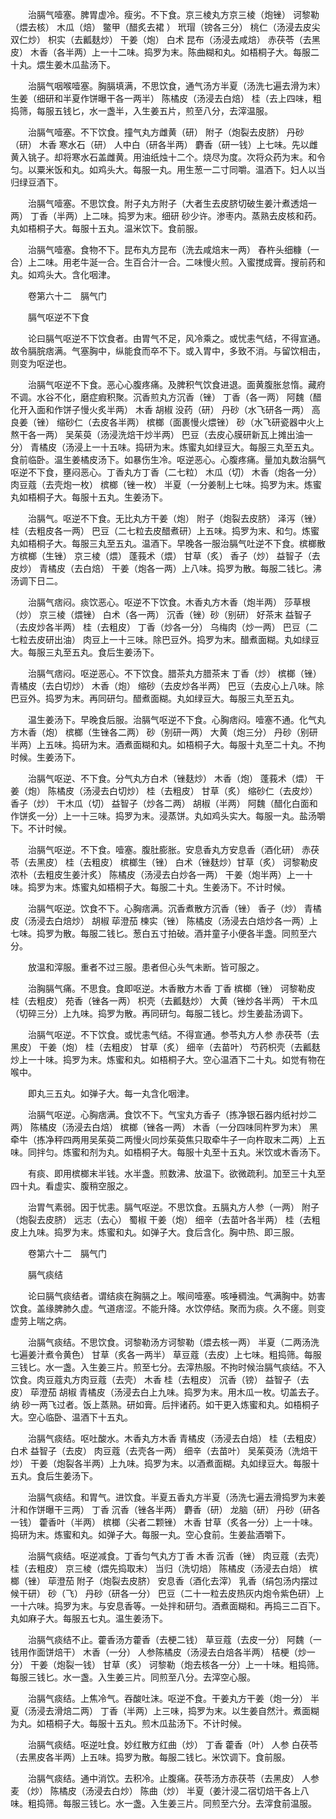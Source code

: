 <!-- { "loadSidebar": true } -->
　　治膈气噎塞。脾胃虚冷。瘦劣。不下食。京三棱丸方京三棱（炮锉） 诃黎勒（煨去核） 木瓜（焙） 鳖甲（醋炙去裙 ） 玳瑁（镑各三分） 桃仁（汤浸去皮尖双仁炒） 枳实（去瓤麸炒） 干姜（炮） 白术 昆布（汤浸去咸焙） 赤茯苓（去黑皮） 木香（各半两）上一十二味。捣罗为末。陈曲糊和丸。如梧桐子大。每服二十丸。煨生姜木瓜盐汤下。

　　治膈气咽喉噎塞。胸膈填满，不思饮食，通气汤方半夏（汤洗七遍去滑为末） 生姜（细研和半夏作饼曝干各一两半） 陈橘皮（汤浸去白焙） 桂（去上四味，粗捣筛，每服五钱匕，水一盏半，入生姜五片，煎至八分，去滓温服。

　　治膈气噎塞。不下饮食。撞气丸方雌黄（研） 附子（炮裂去皮脐） 丹砂（研） 木香 寒水石（研） 人中白（研各半两） 麝香（研一钱）上七味。先以雌黄入铫子。却将寒水石盖雌黄。用油纸烛十二个。烧尽为度。次将众药为末。和令匀。以粟米饭和丸。如鸡头大。每服一丸。用生葱一二寸同嚼。温酒下。妇人以当归绿豆酒下。

　　治膈气噎塞。不思饮食。附子丸方附子（大者生去皮脐切破生姜汁煮透焙一两） 丁香（半两）上二味。捣罗为末。细研 砂少许。渗枣内。蒸熟去皮核和药。丸如梧桐子大。每服十五丸。温米饮下。食前服。

　　治膈气噎塞。食物不下。昆布丸方昆布（洗去咸焙末一两） 舂杵头细糠（一合）上二味。用老牛涎一合。生百合汁一合。二味慢火煎。入蜜搅成膏。搜前药和丸。如鸡头大。含化咽津。

　　卷第六十二　膈气门

　　膈气呕逆不下食

　　论曰膈气呕逆不下饮食者。由胃气不足，风冷乘之。或忧恚气结，不得宣通。故令膈脘痞满。气塞胸中，纵能食而卒不下。或入胃中，多致不消。与留饮相击，则变为呕逆也。

　　治膈气呕逆不下食。恶心心腹疼痛。及脾积气饮食进退。面黄腹胀怠惰。藏府不调。水谷不化，磨症瘕积聚。沉香煎丸方沉香（锉） 丁香（各一两） 阿魏（醋化开入面和作饼子慢火炙半两） 木香 胡椒 没药（研） 丹砂（水飞研各一两） 高良姜（锉） 缩砂仁（去皮各半两） 槟榔（面裹慢火煨锉） 砂（水飞研瓷器中火上熬干各一两） 吴茱萸（汤浸洗焙干炒半两） 巴豆（去皮心膜研新瓦上摊出油一分） 青橘皮（汤浸上一十五味。捣研为末。炼蜜丸如绿豆大。每服三丸至五丸。食前临卧。温生姜橘皮汤下。如暴伤生冷。呕逆恶心。心腹疼痛。量加丸数治膈气呕逆不下食，壅闷恶心。丁香丸方丁香（二七粒） 木瓜（切） 木香（炮各一分） 肉豆蔻（去壳炮一枚） 槟榔（锉一枚） 半夏（一分姜制上七味。捣罗为末。炼蜜丸如梧桐子大。每服十五丸。生姜汤下。

　　治膈气。呕逆不下食。无比丸方干姜（炮） 附子（炮裂去皮脐） 泽泻（锉） 桂（去粗皮各一两） 巴豆（二七粒去皮醋煮研）上五味。捣罗为末、和匀。炼蜜丸如梧桐子大。每服三丸至五丸。温酒下。早晚各一服治膈气吐逆不下食。槟榔散方槟榔（生锉） 京三棱（煨） 蓬莪术（煨） 甘草（炙） 香子（炒） 益智子（去皮炒） 青橘皮（去白焙） 干姜（炮各一两）上八味。捣罗为散。每服二钱匕。沸汤调下日二。

　　治膈气痞闷。痰饮恶心。呕逆不下饮食。木香丸方木香（炮半两） 莎草根（炒） 京三棱（煨锉） 白术（各一两） 沉香（锉）砂（别研） 好茶末 益智子（去皮炒各半两） 桂（去粗皮） 丁香（炒各一分） 乌梅肉（炒一两） 巴豆（二七粒去皮研出油） 肉豆上一十三味。除巴豆外。捣罗为末。醋煮面糊。丸如绿豆大。每服三丸至五丸。食后生姜汤下。

　　治膈气痞闷。呕逆恶心。不下饮食。腊茶丸方腊茶末 丁香（炒） 槟榔（锉） 青橘皮（去白切炒） 木香（炮） 缩砂（去皮炒各半两） 巴豆（去皮心上八味。除巴豆外。捣罗为末。再同研匀。醋煮面糊。丸如绿豆大。每服三丸至五丸。

　　温生姜汤下。早晚食后服。治膈气呕逆不下食。心胸痞闷。噎塞不通。化气丸方木香（炮） 槟榔（生锉各二两） 砂（别研一两） 大黄（炮三分） 丹砂（别研半两）上五味。捣研为末。酒煮面糊和丸。如梧桐子大。每服十丸至二十丸。不拘时候。生姜汤下。

　　治膈气呕逆、不下食。分气丸方白术（锉麸炒） 木香（炮） 蓬莪术（煨） 干姜（炮） 陈橘皮（汤浸去白切炒） 桂（去粗皮） 甘草（炙） 缩砂仁（去皮炒） 香子（炒） 干木瓜（切） 益智子（炒各二两） 胡椒（半两） 阿魏（醋化白面和作饼炙一分）上一十三味。捣罗为末。浸蒸饼。丸如鸡头实大。每服一丸。盐汤嚼下。不计时候。

　　治膈气呕逆。不下食。噎塞。腹肚膨胀。安息香丸方安息香（酒化研） 赤茯苓（去黑皮） 桂（去粗皮） 槟榔生（锉） 白术（锉麸炒）甘草（炙） 诃黎勒皮 浓朴（去粗皮生姜汁炙） 陈橘皮（汤浸去白炒各一两） 干姜（炮半两）上一十味。捣罗为末。炼蜜丸如梧桐子大。每服二十丸。生姜汤下。不计时候。

　　治膈气呕逆。饮食不下。心胸痞满。沉香煮散方沉香（锉） 香子（炒） 青橘皮（汤浸去白焙炒） 胡椒 荜澄茄 楝实（锉） 陈橘皮（汤浸去白焙炒各一两）上七味。捣罗为散。每服二钱匕。葱白五寸拍破。酒并童子小便各半盏。同煎至六分。

　　放温和滓服。重者不过三服。患者但心头气未断。皆可服之。

　　治胸膈气痛。不思食。食即呕逆。木香散方木香 丁香 槟榔（锉） 诃黎勒皮 桂（去粗皮） 苑香（锉各一两） 枳壳（去瓤麸炒） 大黄（锉炒各半两） 干木瓜（切碎三分）上九味。捣罗为散。再同研匀。每服二钱匕。炒生姜盐汤调下。

　　治膈气呕逆。不下饮食。或忧恚气结。不得宣通。参苓丸方人参 赤茯苓（去黑皮） 干姜（炮） 桂（去粗皮） 甘草（炙） 细辛（去苗叶） 芍药枳壳（去瓤麸炒上一十味。捣罗为末。炼蜜和丸。如梧桐子大。空心温酒下二十丸。如觉有物在喉中。

　　即丸三五丸。如弹子大。每一丸含化咽津。

　　治膈气呕逆。心胸痞满。食饮不下。气宝丸方香子（拣净银石器内纸衬炒二两） 陈橘皮（汤浸去白焙） 槟榔（锉各一两） 木香（一分四味同杵罗为末） 黑牵牛（拣净秤四两用吴茱萸二两慢火同炒茱萸焦只取牵牛子一向杵取末二两）上五味。同拌匀。炼蜜和剂为丸。如梧桐子大。每服十丸至十五丸。米饮或木香汤下。

　　有痰、即用槟榔末半钱。水半盏。煎数沸、放温下。欲微疏利。加至三十丸至四十丸。看虚实、腹稍空服之。

　　治胃气素弱。因于忧恚。膈气呕逆。不思饮食。五膈丸方人参（一两） 附子（炮裂去皮脐） 远志（去心） 蜀椒 干姜（炮） 细辛（去苗叶各半两） 桂（去粗皮上九味。捣罗为末。炼蜜和丸。如弹子大。食后含化。胸中热、即三服。

　　卷第六十二　膈气门

　　膈气痰结

　　论曰膈气痰结者。谓结痰在胸膈之上。喉间噎塞。咳唾稠浊。气满胸中。妨害饮食。盖缘脾肺久虚。气道痞涩。不能升降。水饮停结。聚而为痰。久不瘥。则变虚劳上喘之病。

　　治膈气痰结。不思饮食。诃黎勒汤方诃黎勒（煨去核一两） 半夏（二两汤洗七遍姜汁煮令黄色） 甘草（炙各一两半） 草豆蔻（去皮）上七味。粗捣筛。每服三钱匕。水一盏。入生姜三片。煎至七分。去滓热服。不拘时候治膈气痰结。不入饮食。肉豆蔻丸方肉豆蔻（去壳） 木香 桂（去粗皮） 沉香（镑） 益智子（去皮） 荜澄茄 胡椒 青橘皮（汤浸去白上九味。捣罗为末。用木瓜一枚。切盖去子。纳 砂一两飞过者。饭上蒸熟。研如膏。后拌诸药。如干更入炼蜜和丸。如梧桐子大。空心临卧、温酒下十五丸。

　　治膈气痰结。呕吐酸水。木香丸方木香 青橘皮（汤浸去白焙） 桂（去粗皮） 白术 益智子（去皮） 肉豆蔻（去壳各一两） 细辛（去苗叶） 吴茱萸汤（洗焙干炒） 干姜（炮裂各半两）上九味。捣罗为末。以酒煮面糊。丸如绿豆大。每服十五丸。食后生姜汤下。

　　治膈气痰结。和胃气。进饮食。半夏五香丸方半夏（汤洗七遍去滑捣罗为末姜汁和作饼曝干三两） 丁香 沉香（锉各半两） 麝香（研） 龙脑（研） 丹砂（研各一钱） 藿香叶（半两） 槟榔（尖者二颗锉） 木香 甘草（炙各一分）上一十味。捣研为末。炼蜜和丸。如弹子大。每服一丸。空心食前。生姜盐酒嚼下。

　　治膈气痰结。呕逆减食。丁香匀气丸方丁香 木香 沉香（锉） 肉豆蔻（去壳） 桂（去粗皮） 京三棱（煨先捣取末） 当归（洗切焙） 陈橘皮（汤浸去白焙） 槟榔（锉） 荜澄茄 附子（炮裂去皮脐） 安息香（酒化去滓） 乳香（绢包汤内摆过候干研） 砂（飞） 丹砂（研各一分） 巴豆（二十一粒去皮热灰内炮令紫色研）上一十六味。捣罗为末。与安息香等。一处拌和研匀。酒煮面糊和。再捣三二百下。丸如麻子大。每服五七丸。温生姜汤下。

　　治膈气痰结不止。藿香汤方藿香（去梗二钱） 草豆蔻（去皮一分） 阿魏（一钱用作面饼焙干） 木香（一分） 人参陈橘皮（汤浸去白焙各半两） 桔梗（炒一分） 干姜（炮裂一钱） 甘草（炙） 诃黎勒（炮去核各一分）上一十味。粗捣筛。每服三钱匕。水一盏。入生姜三片。同煎至八分。去滓空心服。

　　治膈气痰结。上焦冷气。吞酸吐沫。呕逆不食。干姜丸方干姜（炮一分） 半夏（汤浸去滑焙二两） 丁香（半两）上三味，捣罗为末。以生姜自然汁。煮面糊为丸。如梧桐子大。每服十五丸。煎木瓜盐汤下。不计时候。

　　治膈气痰结。呕逆吐食。妙红散方红曲（炒） 丁香 藿香（叶） 人参 白茯苓（去黑皮各半两）上五味。捣罗为散。每服二钱匕。米饮调下。食前服。

　　治膈气痰结。通中消饮。去积冷。止腹痛。茯苓汤方赤茯苓（去黑皮） 人参 麦 （炒） 陈橘皮（汤浸去白炒） 陈曲（炒） 半夏（姜汁浸二宿切焙干各上八味。粗捣筛。每服三钱匕。水一盏。入生姜三片。同煎至六分。去滓食前温服。

